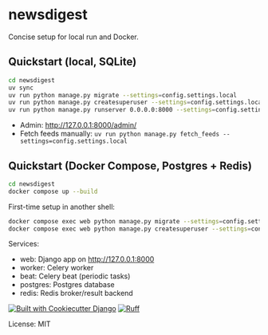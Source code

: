 # newsdigest

Concise setup for local run and Docker.

## Quickstart (local, SQLite)

```bash
cd newsdigest
uv sync
uv run python manage.py migrate --settings=config.settings.local
uv run python manage.py createsuperuser --settings=config.settings.local
uv run python manage.py runserver 0.0.0.0:8000 --settings=config.settings.local
```

- Admin: http://127.0.0.1:8000/admin/
- Fetch feeds manually: `uv run python manage.py fetch_feeds --settings=config.settings.local`

## Quickstart (Docker Compose, Postgres + Redis)

```bash
cd newsdigest
docker compose up --build
```

First-time setup in another shell:

```bash
docker compose exec web python manage.py migrate --settings=config.settings.base
docker compose exec web python manage.py createsuperuser --settings=config.settings.base
```

Services:
- web: Django app on http://127.0.0.1:8000
- worker: Celery worker
- beat: Celery beat (periodic tasks)
- postgres: Postgres database
- redis: Redis broker/result backend

[![Built with Cookiecutter Django](https://img.shields.io/badge/built%20with-Cookiecutter%20Django-ff69b4.svg?logo=cookiecutter)](https://github.com/cookiecutter/cookiecutter-django/)
[![Ruff](https://img.shields.io/endpoint?url=https://raw.githubusercontent.com/astral-sh/ruff/main/assets/badge/v2.json)](https://github.com/astral-sh/ruff)

License: MIT
